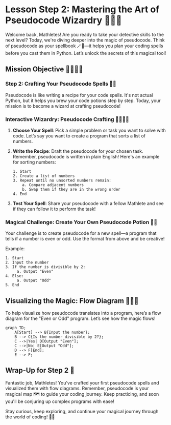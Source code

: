 # Lesson Step 2: Mastering the Art of Pseudocode Wizardry 🧙‍♂️✨

Welcome back, Mathletes! Are you ready to take your detective skills to the next level? Today, we're diving deeper into the magic of pseudocode. Think of pseudocode as your spellbook 🪄📜—it helps you plan your coding spells before you cast them in Python. Let’s unlock the secrets of this magical tool!

## Mission Objective 🕵️‍♀️🕵️‍♂️

### Step 2: Crafting Your Pseudocode Spells 📝✨

Pseudocode is like writing a recipe for your code spells. It's not actual Python, but it helps you brew your code potions step by step. Today, your mission is to become a wizard at crafting pseudocode!

### Interactive Wizardry: Pseudocode Crafting 🧙‍♀️🧙‍♂️

1. **Choose Your Spell**: Pick a simple problem or task you want to solve with code. Let’s say you want to create a program that sorts a list of numbers.

2. **Write the Recipe**: Draft the pseudocode for your chosen task. Remember, pseudocode is written in plain English! Here's an example for sorting numbers:

   ```plaintext
   1. Start
   2. Create a list of numbers
   3. Repeat until no unsorted numbers remain:
       a. Compare adjacent numbers
       b. Swap them if they are in the wrong order
   4. End
   ```

3. **Test Your Spell**: Share your pseudocode with a fellow Mathlete and see if they can follow it to perform the task!

### Magical Challenge: Create Your Own Pseudocode Potion 🧪📜

Your challenge is to create pseudocode for a new spell—a program that tells if a number is even or odd. Use the format from above and be creative!

Example:

```plaintext
1. Start
2. Input the number
3. If the number is divisible by 2:
     a. Output "Even"
4. Else:
     a. Output "Odd"
5. End
```

## Visualizing the Magic: Flow Diagram 🎨🧙‍♂️

To help visualize how pseudocode translates into a program, here’s a flow diagram for the "Even or Odd" program. Let’s see how the magic flows!

```mermaid
graph TD;
    A[Start] --> B{Input the number};
    B --> C{Is the number divisible by 2?};
    C -->|Yes| D[Output "Even"];
    C -->|No| E[Output "Odd"];
    D --> F[End];
    E --> F;
```

## Wrap-Up for Step 2 🎉

Fantastic job, Mathletes! You’ve crafted your first pseudocode spells and visualized them with flow diagrams. Remember, pseudocode is your magical map 🗺️ to guide your coding journey. Keep practicing, and soon you'll be conjuring up complex programs with ease!

Stay curious, keep exploring, and continue your magical journey through the world of coding! 🚀🌟